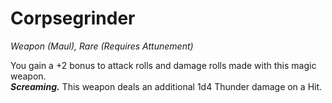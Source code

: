 # Corpsegrinder
*Weapon (Maul), Rare (Requires Attunement)*

You gain a +2 bonus to attack rolls and damage rolls made with this magic weapon.  
***Screaming.*** This weapon deals an additional 1d4 Thunder damage on a Hit.